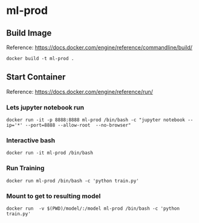# ml-prod

## Build Image

Reference: https://docs.docker.com/engine/reference/commandline/build/

`docker build -t ml-prod .`

## Start Container

Reference: https://docs.docker.com/engine/reference/run/

### Lets jupyter notebook run

`docker run -it -p 8888:8888 ml-prod /bin/bash -c "jupyter notebook --ip='*' --port=8888 --allow-root  --no-browser"`

### Interactive bash

`docker run -it ml-prod /bin/bash`

### Run Training 

`docker run ml-prod /bin/bash -c 'python train.py'`

### Mount to get to resulting model

`docker run  -v $(PWD)/model/:/model ml-prod /bin/bash -c 'python train.py'`


